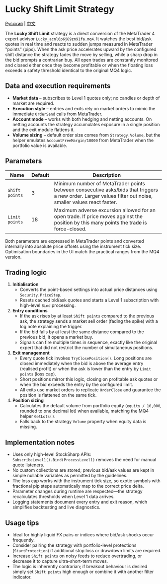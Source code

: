 # Lucky Shift Limit Strategy
[Русский](README_ru.md) | [中文](README_cn.md)

The **Lucky Shift Limit** strategy is a direct conversion of the MetaTrader 4 expert advisor `Lucky_acnl6p6j89zn91fa.mq4`. It watches the best bid/ask quotes in real time and reacts to sudden jumps measured in MetaTrader "points" (pips). When the ask price accelerates upward by the configured shift distance the strategy fades the move by selling, while a sharp drop in the bid prompts a contrarian buy. All open trades are constantly monitored and closed either once they become profitable or when the floating loss exceeds a safety threshold identical to the original MQ4 logic.

## Data and execution requirements

- **Market data** – subscribes to Level 1 quotes only; no candles or depth of market are required.
- **Execution style** – entries and exits rely on market orders to mimic the immediate `OrderSend` calls from MetaTrader.
- **Account mode** – works with both hedging and netting accounts. On netting accounts the strategy accumulates exposure in a single position and the exit module flattens it.
- **Volume sizing** – default order size comes from `Strategy.Volume`, but the helper emulates `AccountFreeMargin/10000` from MetaTrader when the portfolio value is available.

## Parameters

| Name | Default | Description |
| --- | --- | --- |
| `Shift points` | 3 | Minimum number of MetaTrader points between consecutive asks/bids that triggers a new order. Larger values filter out noise, smaller values react faster. |
| `Limit points` | 18 | Maximum adverse excursion allowed for an open trade. If price moves against the position by this many points the trade is force-closed. |

Both parameters are expressed in MetaTrader points and converted internally into absolute price offsets using the instrument tick size. Optimisation boundaries in the UI match the practical ranges from the MQ4 version.

## Trading logic

1. **Initialisation**
   - Converts the point-based settings into actual price distances using `Security.PriceStep`.
   - Resets cached bid/ask quotes and starts a Level 1 subscription with high-level `Bind` processing.
2. **Entry conditions**
   - If the ask rises by at least `Shift points` compared to the previous ask, the strategy sends a market sell order (fading the spike) with a log note explaining the trigger.
   - If the bid falls by at least the same distance compared to the previous bid, it opens a market buy.
   - Signals can fire multiple times in sequence, exactly like the original expert that did not restrict the number of simultaneous positions.
3. **Exit management**
   - Every quote tick invokes `TryClosePosition()`. Long positions are closed immediately when the bid is above the average entry (realised profit) or when the ask is lower than the entry by `Limit points` (loss cap).
   - Short positions mirror this logic, closing on profitable ask quotes or when the bid exceeds the entry by the configured limit.
   - All exits use market orders to replicate `OrderClose` and guarantee the position is flattened on the same tick.
4. **Position sizing**
   - Calculates the default volume from portfolio equity (`equity / 10,000`, rounded to one decimal lot) when available, matching the MQ4 helper `GetLots()`.
   - Falls back to the strategy `Volume` property when equity data is missing.

## Implementation notes

- Uses only high-level StockSharp APIs: `SubscribeLevel1().Bind(ProcessLevel1)` removes the need for manual quote listeners.
- No custom collections are stored; previous bid/ask values are kept in simple nullable variables as permitted by the guidelines.
- The loss cap works with the instrument tick size, so exotic symbols with fractional pip steps automatically map to the correct price delta.
- Parameter changes during runtime are respected—the strategy recalculates thresholds when Level 1 data arrives.
- Logging statements document every entry and exit reason, which simplifies backtesting and live diagnostics.

## Usage tips

- Ideal for highly liquid FX pairs or indices where bid/ask shocks occur frequently.
- Consider pairing the strategy with portfolio-level protections (`StartProtection`) if additional stop loss or drawdown limits are required.
- Increase `Shift points` on noisy feeds to reduce overtrading, or decrease it to capture ultra-short-term moves.
- The logic is inherently contrarian; if breakout behaviour is desired simply set `Shift points` high enough or combine it with another filter indicator.
